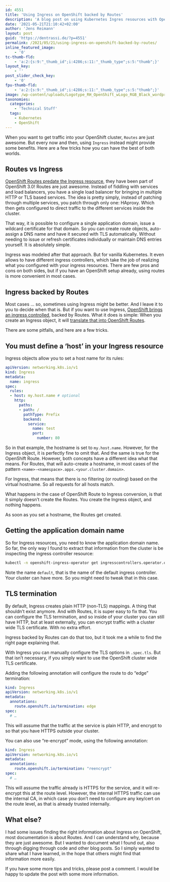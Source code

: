 ```yaml
---
id: 4551
title: 'Using Ingress on OpenShift backed by Routes'
description: 'A blog post on using Kubernetes Ingres resources with OpenShift Routes'
date: '2021-05-21T21:10:42+02:00'
author: 'Jens Reimann'
layout: post
guid: 'https://dentrassi.de/?p=4551'
permalink: /2021/05/21/using-ingress-on-openshift-backed-by-routes/
inline_featured_image:
    - '0'
tc-thumb-fld:
    - 'a:2:{s:9:"_thumb_id";i:4286;s:11:"_thumb_type";s:5:"thumb";}'
layout_key:
    - ''
post_slider_check_key:
    - '0'
fpu-thumb-fld:
    - 'a:2:{s:9:"_thumb_id";i:4286;s:11:"_thumb_type";s:5:"thumb";}'
image: /wp-content/uploads/Logotype_RH_OpenShift_wLogo_RGB_Black_wordpress.png
taxonomies:
  categories:
    - 'Technical Stuff'
  tags:
    - Kubernetes
    - OpenShift
---
```


When you want to get traffic into your OpenShift cluster, `Routes` are just awesome. But every now and then, using `Ingress` instead might provide some benefits. Here are a few tricks how you can have the best of both worlds.

<!-- more -->

## Routes vs Ingress

[OpenShift Routes predate the Ingress resource](https://www.openshift.com/blog/kubernetes-ingress-vs-openshift-route), they have been part of OpenShift 3.0! Routes are just awesome. Instead of fiddling with services and load balancers, you have a single load balancer for bringing in multiple HTTP or TLS based services. The idea is pretty simply, instead of patching through multiple services, you patch through only one: HAproxy. Which then gets configured to direct traffic to the different services inside the cluster.

That way, it is possible to configure a single application domain, issue a wildcard certificate for that domain. So you can create route objects, auto-assign a DNS name and have it secured with TLS automatically. Without needing to issue or refresh certificates individually or maintain DNS entries yourself. It is absolutely simple.

Ingress was modeled after that approach. But for vanilla Kubernetes. It even allows to have different ingress controllers, which take the job of realizing what you configured with your ingress resources. There are few pros and cons on both sides, but if you have an OpenShift setup already, using routes is more convenient in most cases.

## Ingress backed by Routes

Most cases … so, sometimes using Ingress might be better. And I leave it to you to decide when that is. But if you want to use Ingress, [OpenShift brings an ingress controlled](https://docs.openshift.com/container-platform/4.7/networking/ingress-operator.html), backed by Routes. What it does is simple: When you create an Ingress object, it will [translate that into OpenShift Routes](https://docs.openshift.com/container-platform/4.7/networking/routes/route-configuration.html#nw-ingress-creating-a-route-via-an-ingress_route-configuration).

There are some pitfalls, and here are a few tricks.

## You must define a ‘host’ in your Ingress resource

Ingress objects allow you to set a host name for its rules:

```yaml
apiVersion: networking.k8s.io/v1
kind: Ingress
metadata:
  name: ingress
spec:
  rules:
  - host: my.host.name # optional
    http:
      paths:
      - path: /
        pathType: Prefix
        backend:
          service:
            name: test
            port:
              number: 80
```

So in that example, the hostname is set to `my.host.name`. However, for the Ingress object, it is perfectly fine to omit that. And the same is true for the OpenShift Route. However, both concepts have a different idea what that means. For Routes, that will auto-create a hostname, in most cases of the pattern `<name>-<namespace>.apps.<your.cluster.domain>`.

For Ingress, that means that there is no filtering (or routing) based on the virtual hostname. So all requests for all hosts match.

What happens in the case of OpenShift Route to Ingress conversion, is that it simply doesn’t create the Routes. You create the Ingress object, and nothing happens.

As soon as you set a hostname, the Routes get created.

## Getting the application domain name

So for Ingress resources, you need to know the application domain name. So far, the only way I found to extract that information from the cluster is be inspecting the ingress controller resource:

```bash
kubectl -n openshift-ingress-operator get ingresscontrollers.operator.openshift.io default -o jsonpath='{.status.domain}'
```

Note the name `default`, that is the name of the default ingress controller. Your cluster can have more. So you might need to tweak that in this case.

## TLS termination

By default, Ingress creates plain HTTP (non-TLS) mappings. A thing that shouldn’t exist anymore. And with Routes, it is super easy to fix that. You can configure the TLS termination, and so inside of your cluster you can still have HTTP, but at least externally, you can encrypt traffic with a cluster wide TLS certificate. With no extra effort.

Ingress backed by Routes can do that too, but it took me a while to find the right page explaining that.

With Ingress you can manually configure the TLS options in `.spec.tls`. But that isn’t necessary, if you simply want to use the OpenShift cluster wide TLS certificate.

Adding the following annotation will configure the route to do “edge” termination:

```yaml
kind: Ingress
apiVersion: networking.k8s.io/v1
metadata:
  annotations:
    route.openshift.io/termination: edge
spec:
  # …
```

This will assume that the traffic at the service is plain HTTP, and encrypt to so that you have HTTPS outside your cluster.

You can also use “re-encrypt” mode, using the following annotation:

```yaml
kind: Ingress
apiVersion: networking.k8s.io/v1
metadata:
  annotations:
    route.openshift.io/termination: "reencrypt" 
spec:
  # …
```

This will assume the traffic already is HTTPS for the service, and it will re-encrypt this at the route level. However, the internal HTTPS traffic can use the internal CA, in which case you don’t need to configure any key/cert on the route level, as that is already trusted internally.

## What else?

I had some issues finding the right information about Ingress on OpenShift, most documentation is about Routes. And I can understand why, because they are just awesome. But I wanted to document what I found out, also through digging through code and other blog posts. So I simply wanted to share what I have learned, in the hope that others might find that information more easily.

If you have some more tips and tricks, please post a comment. I would be happy to update the post with some more information.
